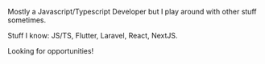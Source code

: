 Mostly a Javascript/Typescript Developer but I play around with other stuff sometimes.

Stuff I know: JS/TS, Flutter, Laravel, React, NextJS.

Looking for opportunities!

